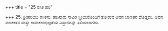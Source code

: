 +++
title = "25 ರಸಿಕ ಹರಿ"

+++
25. ಶ್ರೀಹರಿಯು ರಸಿಕನು. ಹದಿನಾರು ಸಾವಿರ ಸ್ತ್ರೀಯರೊಂದಿಗೆ ತೋರುವ  ಅವನ ಜಾಣತನ ದೊಡ್ಡದು. ಅವನ ವಂಚಕತನ ಮತ್ತು ಕಾಮಕಲಾಭಿಜ್ಞತೆಯ ವಿಸ್ತಾರವನ್ನು ತಿಳಿಯಲಾಗದು.